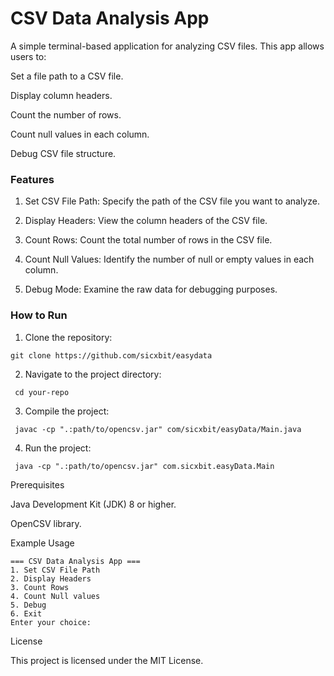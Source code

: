 
# CSV Data Analysis App

A simple terminal-based application for analyzing CSV files. This app allows users to:

Set a file path to a CSV file.

Display column headers.

Count the number of rows.

Count null values in each column.

Debug CSV file structure.


### Features

1. Set CSV File Path: Specify the path of the CSV file you want to analyze.


2. Display Headers: View the column headers of the CSV file.


3. Count Rows: Count the total number of rows in the CSV file.


4. Count Null Values: Identify the number of null or empty values in each column.


5. Debug Mode: Examine the raw data for debugging purposes.


### How to Run

1. Clone the repository:

``` git clone https://github.com/sicxbit/easydata ```


2. Navigate to the project directory:

``` cd your-repo```


3. Compile the project:

``` javac -cp ".:path/to/opencsv.jar" com/sicxbit/easyData/Main.java```


4. Run the project:

``` java -cp ".:path/to/opencsv.jar" com.sicxbit.easyData.Main```



Prerequisites

Java Development Kit (JDK) 8 or higher.

OpenCSV library.


Example Usage

```
=== CSV Data Analysis App ===
1. Set CSV File Path
2. Display Headers
3. Count Rows
4. Count Null values
5. Debug
6. Exit
Enter your choice:
```

License

This project is licensed under the MIT License.




